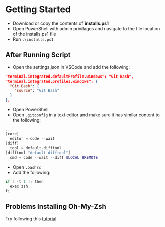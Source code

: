 # Getting Started

- Download or copy the contents of **installs.ps1**
- Open PowerShell with admin privilages and navigate to the file location of the installs.ps1 file
- Run `.\installs.ps1`

## After Running Script
- Open the settings.json in VSCode and add the following:
```json
"terminal.integrated.defaultProfile.windows": "Git Bash",
"terminal.integrated.profiles.windows": {
  "Git Bash": {
    "source": "Git Bash"
  }
},
```
- Open PowerShell
- Open `.gitconfig` in a text editor and make sure it has similar content to the following:
```ps1
...
[core]
  editor = code --wait
[diff] 
  tool = default-difftool 
[difftool "default-difftool"] 
  cmd = code --wait --diff $LOCAL $REMOTE
```
- Open `.bashrc`
- Add the following:
```ps1
if [ -t 1 ]; then
  exec zsh
fi
```

## Problems Installing Oh-My-Zsh
Try following this [tutorial](https://gist.github.com/fworks/af4c896c9de47d827d4caa6fd7154b6b?permalink_comment_id=3804105)
